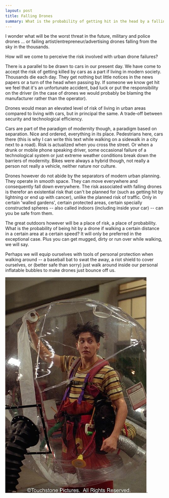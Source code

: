 ```yaml
---
layout: post
title: Falling Drones
summary: What is the probability of getting hit in the head by a falling drone?
---
```

I wonder what will be the worst threat in the future, military and police drones ... or failing artist/entrepreneur/advertising  drones falling from the sky in the thousands.

How will we come to perceive the risk involved with urban drone failures?

There is a parallel to be drawn to cars in our present day. We have come to accept the risk of getting killed by cars as a part if living in modern society. Thousands die each day. They get nothing but little notices in the news papers or a turn of the head when passing by. If someone we know get hit we feel that it's an unfortunate accident, bad luck or put the responsibility on the driver (in the case of drones we would probably be blaming the manufacturer rather than the operator). 

Drones would mean an elevated level of risk of living in urban areas compared to living with cars, but in principal the same. A trade-off between security and technological efficiency.

Cars are part of the paradigm of modernity though, a paradigm based on separation. Nice and ordered, everything in its place. Pedestrians here, cars there (this is why I can write this text while walking on a sidewalk in a city next to a road). Risk is actualized when you cross the street. Or when a drunk or mobile phone speaking driver, some occasional failure of a technological system or just extreme weather conditions break down the barriers of modernity. Bikes were always a hybrid though, not really a person not really a vehicle, neither nature nor culture.

Drones however do not abide by the separators of modern urban planning. They operate in smooth space. They can move everywhere and consequently fall down everywhere. The risk associated with falling drones is therefor an existential risk that can't be planned for (such as getting hit by lightning or end up with cancer), unlike the planned risk of traffic. Only in certain 'walled gardens', certain protected areas, certain specially constructed spheres -- also called indoors (including inside your car) --  can you be safe from them. 

The great outdoors however will be a place of risk, a place of probability. What is the probability of being hit by a drone if walking a certain distance in a certain area at a certain speed? It will only be preferred in the exceptional case. Plus you can get mugged, dirty or run over while walking, we will say.

Perhaps we will equip ourselves with tools of personal protection when walking around -- a baseball bat to swat the away, a riot shield to cover ourselves, or (better safe than sorry) just walk around inside our personal inflatable bubbles to make drones just bounce off us.

![bubble boy](/img/bubbleboy.jpg).
